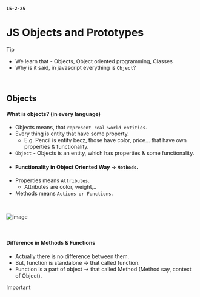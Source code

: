 #### `15-2-25`

# JS Objects and Prototypes

> [!TIP]
> - We learn that - Objects, Object oriented programming, Classes
> - Why is it said, in javascript everything is `Object`?
<br>

## Objects 

#### What is objects? (in every language)
- Objects means, that `represent real world entities`.
- Every thing is entity that have some property.
  - E.g. Pencil is entity becz, those have color, price... that have own properties & functionality.
- `Object` - Objects is an entity, which has properties & some functionality.
- #### Functionality in Object Oriented Way -> `Methods`.
- Properties means `Attributes`.
  - Attributes are color, weight,..
- Methods means `Actions or Functions`. 
<br>

![image](https://github.com/user-attachments/assets/96b82f28-e977-4e4f-8240-8aff18684a18)

<br>

#### Difference in Methods & Functions 
- Actually there is no difference between them.
- But, function is standalone -> that called function.
- Function is a part of object -> that called Method (Method say, context of Object).

> [!IMPORTANT]
